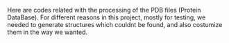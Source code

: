 Here are codes related with the processing of the PDB files (Protein DataBase). For different reasons in this project, mostly for testing, we needed to generate structures which couldnt be found, and also costumize them in the way we wanted.